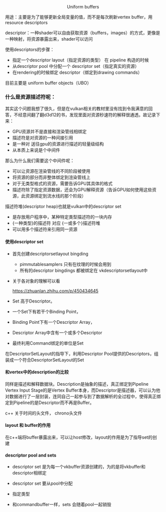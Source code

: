 <center>Uniform buffers</center>

用途：主要是为了能够更新全局变量的值，而不是每次刷新vertex buffer，用resource descriptors

descriptor：一种shader可以自由获取资源（buffers，images）的方式，更像是一种映射，将资源暴露出来，shader可以访问

使用descriptors的步骤：

+ 指定一个descriptor layout（指定资源的类型） 在 pipeline 构造的时候
+ 从descriptor pool 中分配一个 descriptor set（指定真实的资源）
+ 在rendering的时候绑定 descriptor（绑定到drawing commands）



目前主要是 uniform buffer objects（UBO）



### 什么是资源描述符呢：

其实这个问题我想了很久，但是在vulkan相关的教材里没有找到令我满意的回答，不经意间翻了翻d3d12的书，发现里面对资源秒速符的解释很通透。故记录下来：

+ GPU资源并不是直接和渲染管线相绑定
+ 描述符是对资源的一种间接引用
+ 是一种对 送往gpu的资源进行描述的轻量级结构
+ 从本质上来说是个中间件

那么为什么我们需要这个中间件呢：

+ 可以让资源在渲染管线的不同阶段被使用
+ 将资源的部分而非整体绑定到渲染管线上
+ 对于无类型格式的资源，需要告诉GPU其具体的格式
+ 描述符除了指定资源数据，还会为GPU解释资源（告诉GPU如何使用这些资源，此资源绑定到流水线的那个阶段）

描述符堆(descriptor heap)也就是vulkan中的descriptor set

+ 是存放用户程序中，某种特定类型描述符的一块内存
+ {一种类型}的描述符 对应 {一或多个}描述符堆
+ 可以用多个描述符来引用同一资源



#### 使用descriptor set

+ 首先创建descriptorsetlayout bingding

  + pimmutablesamplers 只有在纹理的时候会用到
  + 所有的descriptor bingdings 都被绑定在 vkdescriptorsetlayout中

+ 关于各对象的理解可以看

  https://zhuanlan.zhihu.com/p/450434645

+ Set 高于Descriptor。

+ 一个Set下有若干个Binding Point，

+ Binding Point下有一个Descriptor Array，

+ Descriptor Array中含有一个或多个Descriptor

+ 最终利用Command绑定的单位是Set

在DescriptorSetLayout的指导下，利用Descriptor Pool提供的Descriptors，组装成一个符合DescriptorSetLayout的Set



#### 和vertex中的description的比较

同样是描述和解释数据块。Description是抽象的描述，真正绑定到Pipeline Vertex Input Stage的是Vertex Buffer本身，而Descriptor是描述器，可以认为他对数据进行了一层封装，连同自己一起参与到了数据解析的全过程中，使得真正绑定到Pipeline的是Descriptor而不再是Buffer。



c++ 关于时间的头文件， chrono头文件

#### layout 和 buffer的作用

在c++端将buffer暴露出来，可以让host修改，layout的作用是为了指导set的创建



#### descriptor pool and sets

+ descriptor set 是为每一个vkbuffer资源创建的，为的是将vkbuffer和descriptor相绑定
+ descriptor set 要从pool中分配
+ 指定类型

+ 和commandbuffer一样，sets 会随着pool一起销毁

